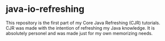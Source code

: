 # java-io-refreshing
This repository is the first part of my Core Java Refreshing (CJR) tutorials. CJR was made with the intention of refreshing my Java knowledge. It is absolutely personel and was made just for my own memorizing needs.
